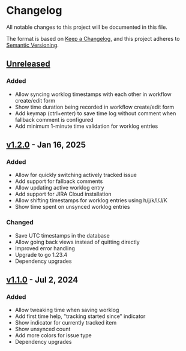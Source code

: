 # Changelog

All notable changes to this project will be documented in this file.

The format is based on [Keep a Changelog](https://keepachangelog.com/en/1.1.0/),
and this project adheres to [Semantic Versioning](https://semver.org/spec/v2.0.0.html).

## [Unreleased]

### Added

- Allow syncing worklog timestamps with each other in workflow create/edit form
- Show time duration being recorded in workflow create/edit form
- Add keymap (ctrl+enter) to save time log without comment when fallback comment is configured
- Add minimum 1-minute time validation for worklog entries

## [v1.2.0] - Jan 16, 2025

### Added

- Allow for quickly switching actively tracked issue
- Add support for fallback comments
- Allow updating active worklog entry
- Add support for JIRA Cloud installation
- Allow shifting timestamps for worklog entries using h/j/k/l/J/K
- Show time spent on unsynced worklog entries

### Changed

- Save UTC timestamps in the database
- Allow going back views instead of quitting directly
- Improved error handling
- Upgrade to go 1.23.4
- Dependency upgrades

## [v1.1.0] - Jul 2, 2024

### Added

- Allow tweaking time when saving worklog
- Add first time help, "tracking started since" indicator
- Show indicator for currently tracked item
- Show unsynced count
- Add more colors for issue type
- Dependency upgrades

[unreleased]: https://github.com/dhth/punchout/compare/v1.2.0...HEAD
[v1.2.0]: https://github.com/dhth/punchout/compare/v1.1.0...v1.2.0
[v1.1.0]: https://github.com/dhth/punchout/compare/v1.0.0...v1.1.0
